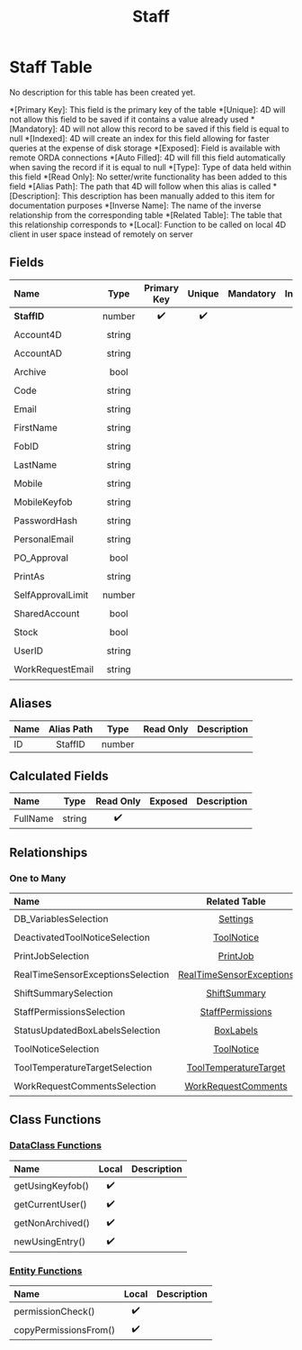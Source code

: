 ﻿---
layout: default
title: Staff
parent: Tables
---
# Staff Table
No description for this table has been created yet.

*[Primary Key]: This field is the primary key of the table
*[Unique]: 4D will not allow this field to be saved if it contains a value already used
*[Mandatory]: 4D will not allow this record to be saved if this field is equal to null
*[Indexed]: 4D will create an index for this field allowing for faster queries at the expense of disk storage
*[Exposed]: Field is available with remote ORDA connections
*[Auto Filled]: 4D will fill this field automatically when saving the record if it is equal to null
*[Type]: Type of data held within this field
*[Read Only]: No setter/write functionality has been added to this field
*[Alias Path]: The path that 4D will follow when this alias is called
*[Description]: This description has been manually added to this item for documentation purposes
*[Inverse Name]: The name of the inverse relationship from the corresponding table
*[Related Table]: The table that this relationship corresponds to
*[Local]: Function to be called on local 4D client in user space instead of remotely on server
## Fields

|Name|Type|Primary Key|Unique|Mandatory|Indexed|Exposed|Auto Filled|Description|
|:---|:---:|:---:|:---:|:---:|:---:|:---:|:---:|:---:|
|**StaffID**|number|✔️|✔️||✔️|✔️|✔️||
|Account4D|string|||||✔️|||
|AccountAD|string|||||✔️|||
|Archive|bool|||||✔️|||
|Code|string|||||✔️|||
|Email|string|||||✔️|||
|FirstName|string|||||✔️|||
|FobID|string|||||✔️|||
|LastName|string|||||✔️|||
|Mobile|string|||||✔️|||
|MobileKeyfob|string|||||✔️|||
|PasswordHash|string|||||✔️|||
|PersonalEmail|string|||||✔️|||
|PO_Approval|bool|||||✔️|||
|PrintAs|string|||||✔️|||
|SelfApprovalLimit|number|||||✔️|||
|SharedAccount|bool|||||✔️|||
|Stock|bool|||||✔️|||
|UserID|string|||||✔️|||
|WorkRequestEmail|string|||||✔️|||

## Aliases

|Name|Alias Path|Type|Read Only|Description|
|:---|:---:|:---:|:---:|:---:|
|ID|StaffID|number|||

## Calculated Fields

|Name|Type|Read Only|Exposed|Description|
|:---|:---:|:---:|:---:|:---:|
|FullName|string|✔️|||

## Relationships

### One to Many

|Name|Related Table|Inverse Name|Exposed|Description|
|:---|:---:|:---:|:---:|:---:|
|DB_VariablesSelection|[Settings](Settings.md)|StaffEntity|✔️||
|DeactivatedToolNoticeSelection|[ToolNotice](ToolNotice.md)|DeactivatedStaffEntity|✔️||
|PrintJobSelection|[PrintJob](PrintJob.md)|StaffEntity|✔️||
|RealTimeSensorExceptionsSelection|[RealTimeSensorExceptions](RealTimeSensorExceptions.md)|StaffEntity|✔️||
|ShiftSummarySelection|[ShiftSummary](ShiftSummary.md)|StaffEntity|✔️||
|StaffPermissionsSelection|[StaffPermissions](StaffPermissions.md)|StaffEntity|✔️||
|StatusUpdatedBoxLabelsSelection|[BoxLabels](BoxLabels.md)|StatusUpdatedStaffEntity|✔️||
|ToolNoticeSelection|[ToolNotice](ToolNotice.md)|StaffEntity|✔️||
|ToolTemperatureTargetSelection|[ToolTemperatureTarget](ToolTemperatureTarget.md)|StaffEntity|✔️||
|WorkRequestCommentsSelection|[WorkRequestComments](WorkRequestComments.md)|StaffEntity|✔️||

## Class Functions

### [DataClass Functions](https://github.com/synthotec/SynthoTec-4D/blob/main/Project/Sources/Classes/Staff.4dm)

|Name|Local|Description|
|:---|:---:|:---:|
|getUsingKeyfob()|✔️||
|getCurrentUser()|✔️||
|getNonArchived()|✔️||
|newUsingEntry()|✔️||

### [Entity Functions](https://github.com/synthotec/SynthoTec-4D/blob/main/Project/Sources/Classes/StaffEntity.4dm)

|Name|Local|Description|
|:---|:---:|:---:|
|permissionCheck()|✔️||
|copyPermissionsFrom()|✔️||